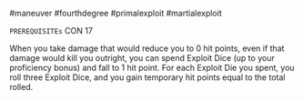 #maneuver #fourthdegree #primalexploit #martialexploit 

`PREREQUISITEs`
CON 17

When you take damage that would reduce you to 0 hit points, even if that damage would kill you outright, you can spend Exploit Dice (up to your proficiency bonus) and fall to 1 hit point. For each Exploit Die you spent, you roll three Exploit Dice, and you gain temporary hit points equal to the total rolled.